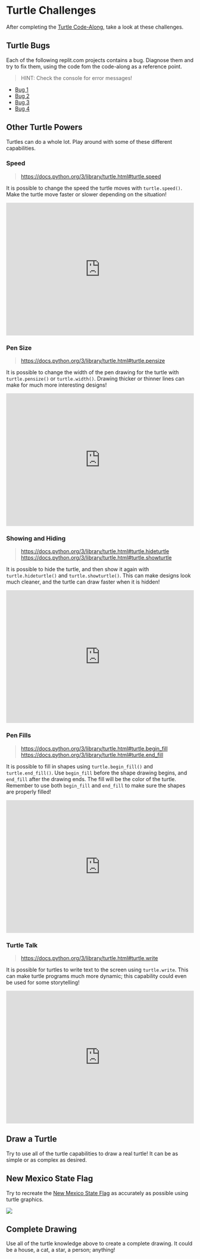 # Turtle Challenges
After completing the [Turtle Code-Along](TurtleCodeAlong.md), take a look at these challenges.

## Turtle Bugs
Each of the following replit.com projects contains a bug. Diagnose them and try to fix them, using the code fom the code-along as a reference point.

>HINT: Check the console for error messages!

- [Bug 1](https://replit.com/@JosephMaxwell/TurtleBug-1)
- [Bug 2](https://replit.com/@JosephMaxwell/TurtleBug-2)
- [Bug 3](https://replit.com/@JosephMaxwell/TurtleBug-3)
- [Bug 4](https://replit.com/@JosephMaxwell/TurtleBug-4)

## Other Turtle Powers
Turtles can do a whole lot. Play around with some of these different capabilities.

### Speed
>https://docs.python.org/3/library/turtle.html#turtle.speed

It is possible to change the speed the turtle moves with `turtle.speed()`. Make the turtle move faster or slower depending on the situation!

<iframe src="https://trinket.io/embed/python/33b9312e7b" width="100%" height="356" frameborder="0" marginwidth="0" marginheight="0" allowfullscreen></iframe>

### Pen Size
>https://docs.python.org/3/library/turtle.html#turtle.pensize

It is possible to change the width of the pen drawing for the turtle with `turtle.pensize()` or `turtle.width()`. Drawing thicker or thinner lines can make for much more interesting designs!

<iframe src="https://trinket.io/embed/python/5b0c5a9711" width="100%" height="356" frameborder="0" marginwidth="0" marginheight="0" allowfullscreen></iframe>

### Showing and Hiding
>https://docs.python.org/3/library/turtle.html#turtle.hideturtle  
>https://docs.python.org/3/library/turtle.html#turtle.showturtle

It is possible to hide the turtle, and then show it again with `turtle.hideturtle()` and `turtle.showturtle()`. This can make designs look much cleaner, and the turtle can draw faster when it is hidden!

<iframe src="https://trinket.io/embed/python/95cd62c6f2" width="100%" height="356" frameborder="0" marginwidth="0" marginheight="0" allowfullscreen></iframe>

### Pen Fills
>https://docs.python.org/3/library/turtle.html#turtle.begin_fill  
>https://docs.python.org/3/library/turtle.html#turtle.end_fill

It is possible to fill in shapes using `turtle.begin_fill()` and `turtle.end_fill()`. Use `begin_fill` before the shape drawing begins, and `end_fill` after the drawing ends. The fill will be the color of the turtle. Remember to use both `begin_fill` and `end_fill` to make sure the shapes are properly filled!

<iframe src="https://trinket.io/embed/python/02d70512c5" width="100%" height="356" frameborder="0" marginwidth="0" marginheight="0" allowfullscreen></iframe>

### Turtle Talk
>https://docs.python.org/3/library/turtle.html#turtle.write

It is possible for turtles to write text to the screen using `turtle.write`. This can make turtle programs much more dynamic; this capability could even be used for some storytelling!

<iframe src="https://trinket.io/embed/python/f1de130e8a" width="100%" height="356" frameborder="0" marginwidth="0" marginheight="0" allowfullscreen></iframe>

## Draw a Turtle
Try to use all of the turtle capabilities to draw a real turtle! It can be as simple or as complex as desired.

## New Mexico State Flag
Try to recreate the [New Mexico State Flag](https://en.wikipedia.org/wiki/Flag_of_New_Mexico) as accurately as possible using turtle graphics.

![](https://upload.wikimedia.org/wikipedia/commons/thumb/c/c3/Flag_of_New_Mexico.svg/1280px-Flag_of_New_Mexico.svg.png)

## Complete Drawing
Use all of the turtle knowledge above to create a complete drawing. It could be a house, a cat, a star, a person; anything!
